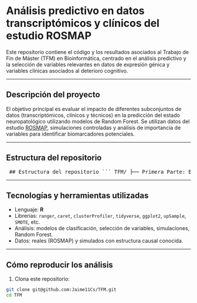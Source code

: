 # Análisis predictivo en datos transcriptómicos y clínicos del estudio ROSMAP

Este repositorio contiene el código y los resultados asociados al Trabajo de Fin de Máster (TFM) en Bioinformática, centrado en el análisis predictivo y la selección de variables relevantes en datos de expresión génica y variables clínicas asociados al deterioro cognitivo.

---

## Descripción del proyecto

El objetivo principal es evaluar el impacto de diferentes subconjuntos de datos (transcriptómicos, clínicos y técnicos) en la predicción del estado neuropatológico utilizando modelos de Random Forest. Se utilizan datos del estudio [ROSMAP](https://www.radc.rush.edu/), simulaciones controladas y análisis de importancia de variables para identificar biomarcadores potenciales.

---

## Estructura del repositorio
<pre> ## Estructura del repositorio ``` TFM/ ├── Primera Parte: Exploración Preliminar/ │ └── [...archivos de exploración y análisis preliminar] │ ├── Segunda Parte: Simulacion Controlada/ │ └── [...scripts y datos simulados con estructura causal] │ ├── Tercera Parte: Aplicacion a datos reales/ │ ├── Datos_ROSMAP/ │ ├── Scripts para entrenamiento/ │ ├── TFM_DatosReales.Rmd │ └── TFM_DatosReales.html │ └── README.md ``` </pre>
---

## Tecnologías y herramientas utilizadas

- Lenguaje: **R**
- Librerías: `ranger`, `caret`, `clusterProfiler`, `tidyverse`, `ggplot2`, `upSample`, `SMOTE`, etc.
- Análisis: modelos de clasificación, selección de variables, simulaciones, Random Forest.
- Datos: reales (ROSMAP) y simulados con estructura causal conocida.

---

## Cómo reproducir los análisis

1. Clona este repositorio:

```bash
git clone git@github.com:Jaime11Cs/TFM.git
cd TFM
